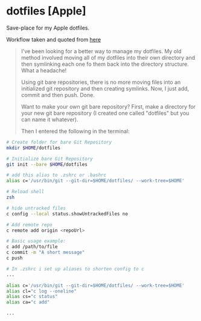 # dotfiles [Apple]

Save-place for my Apple dotfiles.

Workflow taken and quoted from [here](https://www.youtube.com/watch?v=tBoLDpTWVOM)

> I've been looking for a better way to manage my dotfiles. My old method involved moving all of my dotfiles into their own directory and then symlinking each one fo them back into the directory structure. What a headache!
>
> Using git bare repositories, there is no more moving files into an initialized git repository and then creating symlinks. Now, I just add, commit and then push. Done.
>
> Want to make your own git bare repository? First, make a directory for your new git bare repository (I created one called "dotfiles" but you can name it whatever).
>
> Then I entered the following in the terminal:

```bash
# Create folder for bare Git Repository
mkdir $HOME/dotfiles

# Initialize bare Git Repository
git init --bare $HOME/dotfiles

# add this alias to .zshrc or .bashrc
alias c='/usr/bin/git --git-dir=$HOME/dotfiles/ --work-tree=$HOME'

# Reload shell
zsh

# hide untracked files
c config --local status.showUntrackedFiles no

# Add remote repo
c remote add origin <repoUrl>

# Basic usage example:
c add /path/to/file
c commit -m "A short message"
c push

# In .zshrc i set up aliases to shorten config to c
...

alias c='/usr/bin/git --git-dir=$HOME/dotfiles/ --work-tree=$HOME'
alias cl="c log --oneline"
alias cs="c status"
alias ca="c add"

...
```
